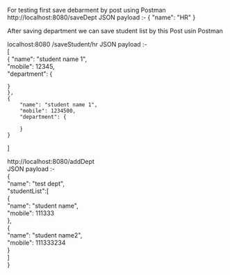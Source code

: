 For testing first save debarment by post using Postman 
http://localhost:8080/saveDept
JSON payload :-
{
    "name": "HR"
}

After saving department we can save student list by this Post usin Postman

localhost:8080 /saveStudent/hr
JSON payload :-      
[  
    {
        "name": "student name 1",  
        "mobile": 12345,  
        "department": {  
             
    }
    },
    {
        "name": "student name 1",
        "mobile": 1234500,
        "department": {
            
        }
    }
]

http://localhost:8080/addDept   
JSON payload :-  
{  
    "name": "test dept",  
    "studentList":[    
        {  
        "name": "student name",  
        "mobile": 111333  
        },  
        {  
        "name": "student name2",  
        "mobile": 111333234  
        }  
    ]  
}  